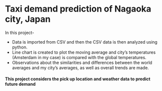 # Taxi demand prediction of Nagaoka city, Japan 

In this project-

* Data is imported from CSV and then the CSV data is then analyzed using python.  
* Line chart is created to plot the moving average and city’s temperatures (Amsterdam in my case) is compared with the global temperatures. 
* Observations about the similarities and differences between the world averages and my city’s averages, as well as overall trends are made.

#### This project considers the pick up location and weather data to predict future demand   

